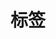 ---
title: "标签"
menu:
  main:
    name: "🏷️ 标签"
    weight: -80
    params:
      icon: "fas fa-tags"
---